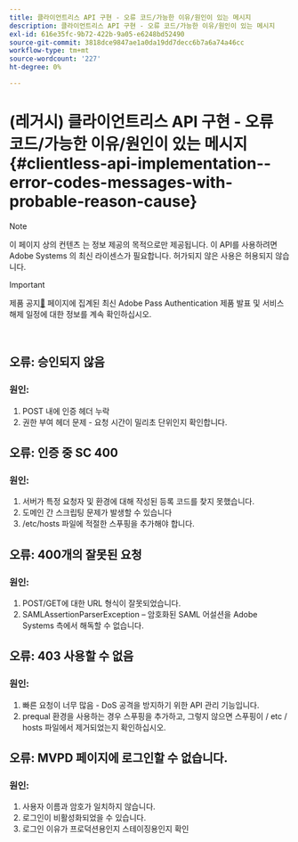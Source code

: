 ```yaml
---
title: 클라이언트리스 API 구현 - 오류 코드/가능한 이유/원인이 있는 메시지
description: 클라이언트리스 API 구현 - 오류 코드/가능한 이유/원인이 있는 메시지
exl-id: 616e35fc-9b72-422b-9a05-e6248bd52490
source-git-commit: 3818dce9847ae1a0da19dd7decc6b7a6a74a46cc
workflow-type: tm+mt
source-wordcount: '227'
ht-degree: 0%

---
```


# (레거시) 클라이언트리스 API 구현 - 오류 코드/가능한 이유/원인이 있는 메시지 {#clientless-api-implementation--error-codes-messages-with-probable-reason-cause}

>[!NOTE]
>
>이 페이지 상의 컨텐츠 는 정보 제공의 목적으로만 제공됩니다. 이 API를 사용하려면 Adobe Systems 의 최신 라이센스가 필요합니다. 허가되지 않은 사용은 허용되지 않습니다.

>[!IMPORTANT]
>
> 제품 공지[&#128279;](/help/authentication/product-announcements.md) 페이지에 집계된 최신 Adobe Pass Authentication 제품 발표 및 서비스 해제 일정에 대한 정보를 계속 확인하십시오.

</br>


## 오류: 승인되지 않음

### 원인:

1. POST 내에 인증 헤더 누락
1. 권한 부여 헤더 문제 - 요청 시간이 밀리초 단위인지 확인합니다.

## 오류: 인증 중 SC 400

### 원인:

1. 서버가 특정 요청자 및 환경에 대해 작성된 등록 코드를 찾지 못했습니다.
1. 도메인 간 스크립팅 문제가 발생할 수 있습니다
1. /etc/hosts 파일에 적절한 스푸핑을 추가해야 합니다.

## 오류: 400개의 잘못된 요청

### 원인:

1. POST/GET에 대한 URL 형식이 잘못되었습니다.
1. SAMLAssertionParserException – 암호화된 SAML 어설션을 Adobe Systems 측에서 해독할 수 없습니다.

## 오류: 403 사용할 수 없음

### 원인:

1. 빠른 요청이 너무 많음 - DoS 공격을 방지하기 위한 API 관리 기능입니다.
2. prequal 환경을 사용하는 경우 스푸핑을 추가하고, 그렇지 않으면 스푸핑이 / etc / hosts 파일에서 제거되었는지 확인하십시오.

## 오류: MVPD 페이지에 로그인할 수 없습니다.

### 원인:

1. 사용자 이름과 암호가 일치하지 않습니다.
2. 로그인이 비활성화되었을 수 있습니다.
3. 로그인 이유가 프로덕션용인지 스테이징용인지 확인


<!--

## Related Information

- [Clientless API Reference](/help/authentication/rest-api-reference.md)

-->
